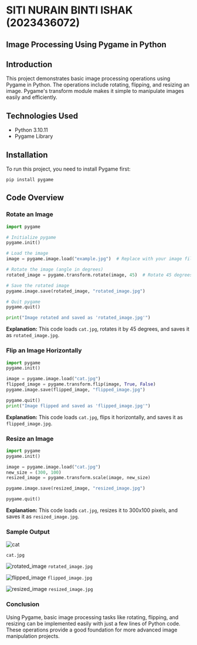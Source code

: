 # SITI NURAIN BINTI ISHAK (2023436072)

## Image Processing Using Pygame in Python
## Introduction
This project demonstrates basic image processing operations using Pygame in Python. The operations include rotating, flipping, and resizing an image. Pygame's transform module makes it simple to manipulate images easily and efficiently.

## Technologies Used
- Python 3.10.11
- Pygame Library

## Installation
To run this project, you need to install Pygame first:
```
pip install pygame
```

## Code Overview
### Rotate an Image
```python
import pygame

# Initialize pygame
pygame.init()

# Load the image
image = pygame.image.load("example.jpg")  # Replace with your image filename

# Rotate the image (angle in degrees)
rotated_image = pygame.transform.rotate(image, 45)  # Rotate 45 degrees

# Save the rotated image
pygame.image.save(rotated_image, "rotated_image.jpg")

# Quit pygame
pygame.quit()

print("Image rotated and saved as 'rotated_image.jpg'")
```
**Explanation:** This code loads `cat.jpg`, rotates it by 45 degrees, and saves it as `rotated_image.jpg`.

### Flip an Image Horizontally
```python
import pygame
pygame.init()

image = pygame.image.load("cat.jpg")
flipped_image = pygame.transform.flip(image, True, False)
pygame.image.save(flipped_image, "flipped_image.jpg")

pygame.quit()
print("Image flipped and saved as 'flipped_image.jpg'")
```
**Explanation:** This code loads `cat.jpg`, flips it horizontally, and saves it as `flipped_image.jpg`.


### Resize an Image
```python
import pygame
pygame.init()

image = pygame.image.load("cat.jpg")
new_size = (300, 100)
resized_image = pygame.transform.scale(image, new_size)

pygame.image.save(resized_image, "resized_image.jpg")

pygame.quit()
```
**Explanation:** This code loads `cat.jpg`, resizes it to 300x100 pixels, and saves it as `resized_image.jpg`.

### Sample Output

![cat](https://github.com/user-attachments/assets/19335ebc-675d-4cf5-b298-c54b556a0c33)

`cat.jpg`

![rotated_image](https://github.com/user-attachments/assets/8b04b4bc-c213-4875-9bdb-7c800b6dda58)
`rotated_image.jpg`

![flipped_image](https://github.com/user-attachments/assets/b4016288-7ebb-40a3-ae01-4f7fda7ccb74)
`flipped_image.jpg`

![resized_image](https://github.com/user-attachments/assets/8ca96363-e39e-415d-a1b2-7a51cdb32049)
`resized_image.jpg`



### Conclusion
Using Pygame, basic image processing tasks like rotating, flipping, and resizing can be implemented easily with just a few lines of Python code. These operations provide a good foundation for more advanced image manipulation projects.


